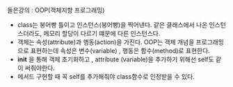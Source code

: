 들은강의 : OOP(객체지향 프로그래밍)

- class는 붕어빵 틀이고 인스턴스(붕어빵)을 찍어낸다. 같은 클래스에서 나온 인스턴스더라도, 메모리 할당이 다르기 떄문에 다른 인스턴스다.
- 객체는 속성(attribute)과 행동(action)을 가진다. OOP는 객체 개념을 프로그래밍으로 표현하는데 속성은 변수(variable) , 행동은 함수(method)로 표현한다.
- __init__ 을 통해 객체 초기화하고 , attribute (variable)을 추가하기 위해선 self도 같이 써줘야한다.
- 메서드 구현할 때 꼭 self를 추가해줘야 class함수로 인정받을 수 있다.
